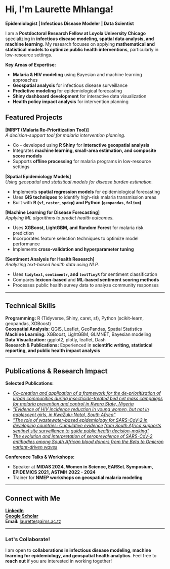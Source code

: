 # Hi, I'm Laurette Mhlanga!
**Epidemiologist | Infectious Disease Modeler | Data Scientist**

I am a **Postdoctoral Research Fellow at Loyola University Chicago** specializing in **infectious disease modeling, spatial data analysis, and machine learning**. My research focuses on applying **mathematical and statistical models to optimize public health interventions**, particularly in low-resource settings.

 **Key Areas of Expertise:**
- **Malaria & HIV modeling** using Bayesian and machine learning approaches
- **Geospatial analysis** for infectious disease surveillance
- **Predictive modeling** for epidemiological forecasting
- **Shiny dashboard development** for interactive data visualization
- **Health policy impact analysis** for intervention planning

## Featured Projects

 **[MRPT (Malaria Re-Prioritization Tool)]**  
_A decision-support tool for malaria intervention planning._  
- Co - developed using **R Shiny** for **interactive geospatial analysis**
- Integrates **machine learning, small-area estimation, and composite score models**
- Supports **offline processing** for malaria programs in low-resource settings

 **[Spatial Epidemiology Models]**  
_Using geospatial and statistical models for disease burden estimation._  
- Implements **spatial regression models** for epidemiological forecasting  
- Uses **GIS techniques** to identify high-risk malaria transmission areas  
- Built with **R (`sf`, `raster`, `spdep`) and Python (`geopandas`, `folium`)**

**[Machine Learning for Disease Forecasting]**  
_Applying ML algorithms to predict health outcomes._  
- Uses **XGBoost, LightGBM, and Random Forest** for malaria risk prediction  
- Incorporates feature selection techniques to optimize model performance  
- Implements **cross-validation and hyperparameter tuning**  

 **[Sentiment Analysis for Health Research]**  
_Analyzing text-based health data using NLP._  
- Uses **`tidytext`, `sentimentr`, and `textTinyR`** for sentiment classification  
- Compares **lexicon-based** and **ML-based sentiment scoring methods**  
- Processes public health survey data to analyze community responses  

---

## Technical Skills
**Programming:** R (Tidyverse, Shiny, caret, sf), Python (scikit-learn, geopandas, XGBoost)  
**Geospatial Analysis:** QGIS, Leaflet, GeoPandas, Spatial Statistics  
**Machine Learning:** XGBoost, LightGBM, GLMNET, Bayesian modeling  
**Data Visualization:** ggplot2, plotly, leaflet, Dash  
**Research & Publications:** Experienced in **scientific writing, statistical reporting, and public health impact analysis**  

---

## Publications & Research Impact
**Selected Publications:**  
- [_Co-creation and application of a framework for the de-prioritization of urban communities during insecticide-treated bed net mass campaigns for malaria prevention and control in Kwara State, Nigeria_](https://link.springer.com/article/10.1186/s44263-025-00126-0)
- [_"Evidence of HIV incidence reduction in young women, but not in adolescent girls, in KwaZulu-Natal, South Africa"_](https://doi.org/10.1016/j.ijregi.2023.07.004) 
- [_"The role of wastewater-based epidemiology for SARS-CoV-2 in developing countries: Cumulative evidence from South Africa supports sentinel site surveillance to guide public health decision-making"_](https://doi.org/10.1016/j.scitotenv.2023.165817)
- [_The evolution and interpretation of seroprevalence of SARS-CoV-2 antibodies among South African blood donors from the Beta to Omicron variant-driven waves_](https://doi.org/10.1111/vox.13571)


**Conference Talks & Workshops:**  
- Speaker at **MIDAS 2024, Women in Science, EARSeL Symposium, EPIDEMICS 2021, ASTMH 2022 - 2024**
- Trainer for **NMEP workshops on geospatial malaria modeling**  

---

## Connect with Me
**[LinkedIn](https://www.linkedin.com/in/laurette-mhlanga-phd-6b94912b/)**  
**[Google Scholar](https://scholar.google.com/scholar?as_ylo=2024&q=laurette+mhlanga&hl=en&as_sdt=0,14)**  
**Email:** laurette@aims.ac.tz  

---

### **Let's Collaborate!**
I am open to **collaborations in infectious disease modeling, machine learning for epidemiology, and geospatial health analytics**. Feel free to **reach out** if you are interested in working together!  
